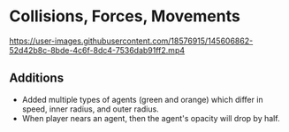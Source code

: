 # Collisions, Forces, Movements

https://user-images.githubusercontent.com/18576915/145606862-52d42b8c-8bde-4c6f-8dc4-7536dab91ff2.mp4

## Additions
- Added multiple types of agents (green and orange) which differ in speed, inner radius, and outer radius.
- When player nears an agent, then the agent's opacity will drop by half.
